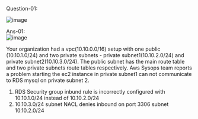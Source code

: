 
Question-01:

 ![image](https://github.com/user-attachments/assets/118f60fb-a01e-4ef8-aeff-95da6fe122d2)

Ans-01:   
![image](https://github.com/user-attachments/assets/75c8f65b-0603-4872-941a-f9dfb2f30ea0)

Your organization had a vpc(10.10.0.0/16) setup with one public (10.10.1.0/24) and two private subnets - private subnet1(10.10.2.0/24) and private subnet2(10.10.3.0/24).
The public subnet has the main route table and two private subnets route tables respectively.
Aws Sysops team reports a problem starting the ec2 instance in private subnet1 can not communicate to RDS mysql on private subnet 2.





1. RDS Security group inbund rule is incorrectly configured with 10.10.1.0/24 instead of 10.10.2.0/24
2. 10.10.3.0/24 subnet NACL denies inbound on port 3306 subnet 10.10.2.0/24


